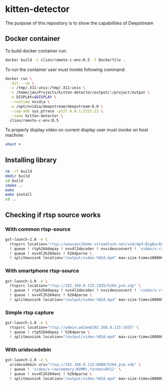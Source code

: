 # kitten-detector
The purpose of this repository is to show the capabilities of Deepstream

## Docker container

To build docker container run:
```bash
docker build -t clion/remote-c-env:0.5 -f Dockerfile .
```

To run the container user must invoke following command:

```bash
docker run \
  -dit --rm \
  -v /tmp/.X11-unix:/tmp/.X11-unix \
  -v /home/jan/Projects/kitten-detector/output/:/project/output \
  -e DISPLAY=$DISPLAY \
  --runtime nvidia \
  -w /opt/nvidia/deepstream/deepstream-6.0 \
  --cap-add sys_ptrace -p127.0.0.1:2222:22 \
  --name kitten-detector \
  clion/remote-c-env:0.5
```

To properly display video on current display user must invoke on host machine:
```bash
xhost +
```


## Installing library
```bash
rm -rf build
mkdir build
cd build
cmake ..
make
make install
cd ..
```

## Checking if rtsp source works

### With common rtsp-source
```bash
gst-launch-1.0 -e \
  rtspsrc location="rtsp://wowzaec2demo.streamlock.net/vod/mp4:BigBuckBunny_115k.mp4" \
  ! queue ! rtph264depay ! nvv4l2decoder ! nvvideoconvert ! 'video/x-raw(memory:NVMM),format=NV12' \
  ! queue ! nvv4l2h264enc ! h264parse \
  ! splitmuxsink location="/output/video-%02d.mp4" max-size-time=10000000000
```

### With smartphone rtsp-source
```bash
gst-launch-1.0 -e \
  rtspsrc location="rtsp://192.168.0.115:1935/h264_pcm.sdp" \
  ! queue ! rtph264depay ! nvv4l2decoder ! nvvideoconvert ! 'video/x-raw(memory:NVMM),format=NV12' \
  ! queue ! nvv4l2h264enc ! h264parse \
  ! splitmuxsink location="/output/video-%02d.mp4" max-size-time=10000000000
```

### Simple rtsp capture
```bash
gst-launch-1.0 -e \
  rtspsrc location="rtsp://admin:adimn@192.168.0.115:1935" \
  ! queue ! rtph264depay ! h264parse \
  ! splitmuxsink location="/output/video-%02d.mp4" max-size-time=10000000000
```

### With uridecodebin
```bash
gst-launch-1.0 -e \
  uridecodebin uri="rtsp://192.168.0.115:8080/h264_pcm.sdp" \
  ! queue ! 'video/x-raw(memory:NVMM),format=NV12' \
  ! queue ! nvv4l2h264enc ! h264parse \
  ! splitmuxsink location="/output/video-%02d.mp4" max-size-time=10000000000
```